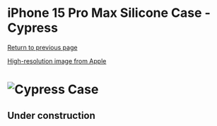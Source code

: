 # iPhone 15 Pro Max Silicone Case - Cypress

[Return to previous page](/iphone_15)

[High-resolution image from Apple](https://store.storeimages.cdn-apple.com/8756/as-images.apple.com/is//MT1X3?wid=4500&hei=4500&fmt=png)

# ![Cypress Case](/everyphone/MT1X3.png)

## Under construction
